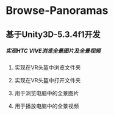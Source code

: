 # Browse-Panoramas

## 基于Unity3D-5.3.4f1开发

##### 实现HTC VIVE浏览全景图片及全景视频

1. 实现在VR头盔中浏览文件夹

2. 实现在VR头盔中打开文件夹

3. 用于浏览电脑中的全景图片

4. 用于播放电脑中的全景视频


